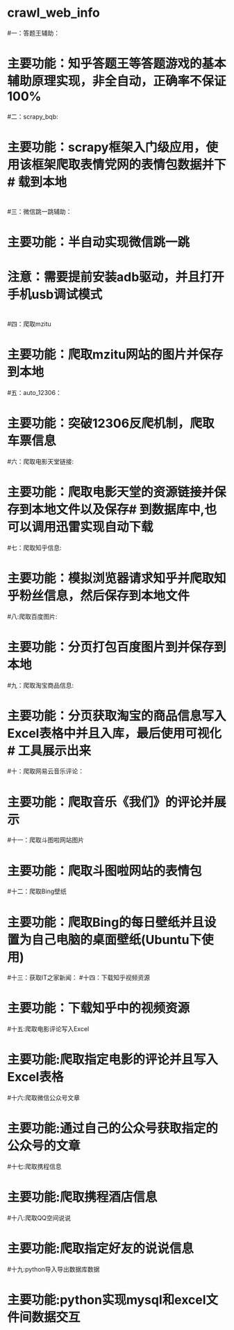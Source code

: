 # crawl_web_info
#一：答题王辅助：
#	主要功能：知乎答题王等答题游戏的基本辅助原理实现，非全自动，正确率不保证100%
#二：scrapy_bqb:
#	主要功能：scrapy框架入门级应用，使用该框架爬取表情党网的表情包数据并下#			载到本地
#	
#三：微信跳一跳辅助：
#	主要功能：半自动实现微信跳一跳
#	注意：需要提前安装adb驱动，并且打开手机usb调试模式
#
#四：爬取mzitu
#	主要功能：爬取mzitu网站的图片并保存到本地
#五：auto_12306：
#	主要功能：突破12306反爬机制，爬取车票信息
#六：爬取电影天堂链接:
#	主要功能：爬取电影天堂的资源链接并保存到本地文件以及保存#		到数据库中,也可以调用迅雷实现自动下载
#七：爬取知乎信息:
#	主要功能：模拟浏览器请求知乎并爬取知乎粉丝信息，然后保存到本地文件
#八:爬取百度图片:
#	主要功能：分页打包百度图片到并保存到本地
#九：爬取淘宝商品信息:
#	主要功能：分页获取淘宝的商品信息写入Excel表格中并且入库，最后使用可视化#		工具展示出来
#十：爬取网易云音乐评论：
#	主要功能：爬取音乐《我们》的评论并展示
#十一：爬取斗图啦网站图片
#	主要功能：爬取斗图啦网站的表情包
#十二：爬取Bing壁纸
#	主要功能：爬取Bing的每日壁纸并且设置为自己电脑的桌面壁纸(Ubuntu下使用)
#十三：获取IT之家新闻：
#十四：下载知乎视频资源
#   主要功能：下载知乎中的视频资源
#十五:爬取电影评论写入Excel
#	主要功能:爬取指定电影的评论并且写入Excel表格
#十六:爬取微信公众号文章
#	主要功能:通过自己的公众号获取指定的公众号的文章
#十七:爬取携程信息
#	主要功能:爬取携程酒店信息
#十八:爬取QQ空间说说
#	主要功能:爬取指定好友的说说信息
#十九:python导入导出数据库数据
#   主要功能:python实现mysql和excel文件间数据交互






